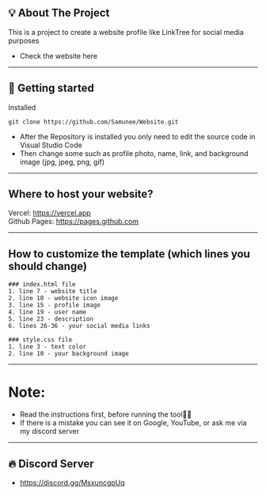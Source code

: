 ## 💡 About The Project
This is a project to create a website profile like LinkTree for social media purposes
* Check the website here
---

## 🚀 Getting started
Installed

    git clone https://github.com/Samunee/Website.git
    
* After the Repository is installed you only need to edit the source code in Visual Studio Code
* Then change some such as profile photo, name, link, and background image (jpg, jpeg, png, gif)

---

## Where to host your website?
Vercel: https://vercel.app  
Github Pages: https://pages.github.com  

---

## How to customize the template (which lines you should change)
```
### index.html file
1. line 7 - website title  
2. line 10 - website icon image  
3. line 15 - profile image  
4. line 19 - user name  
5. line 23 - description  
6. lines 26-36 - your social media links  

### style.css file
1. line 3 - text color  
2. line 10 - your background image  
```
---

# Note:
* Read the instructions first, before running the tool🌸😀
* If there is a mistake you can see it on Google, YouTube, or ask me via my discord server

---

## 🔥 Discord Server

* https://discord.gg/MsxuncgpUq
